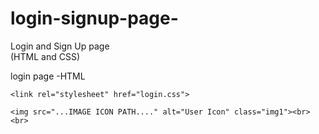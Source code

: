 # login-signup-page-
Login and Sign Up page
<br>
(HTML and CSS)

login page -HTML  

<!-- link css file -->
    <link rel="stylesheet" href="login.css">
<!-- change image path-->    
    <img src="...IMAGE ICON PATH...." alt="User Icon" class="img1"><br><br>
